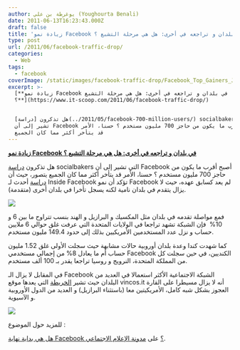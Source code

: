 ```yaml
---
author: يوغرطة بن علي (Youghourta Benali)
date: 2011-06-13T16:23:43.000Z
draft: false
title: 'زيادة نمو Facebook في بلدان و تراجعه في أخرى: هل هي مرحلة التشبع ؟'
type: post
url: /2011/06/facebook-traffic-drop/
categories:
  - Web
tags:
  - facebook
coverImage: /static/images/facebook-traffic-drop/Facebook_Top_Gainers_June_2011.jpg
excerpt: >-
  [**زيادة نمو Facebook في بلدان و تراجعه في أخرى: هل هي مرحلة التشبع
  ؟**](https://www.it-scoop.com/2011/06/facebook-traffic-drop/)


  هل تذكرون [دراسة](../2011/05/facebook-700-million-users/) socialbakers التي
  تشير إلى أن Facebook أصبح أقرب ما يكون من حاجز 700 مليون مستخدم ؟ حسنا، الأمر
  قد يتأخر أكثر مما كان الجميع
---
```

[**زيادة نمو Facebook في بلدان و تراجعه في أخرى: هل هي مرحلة التشبع ؟**](https://www.it-scoop.com/2011/06/facebook-traffic-drop/)

هل تذكرون [دراسة](../2011/05/facebook-700-million-users/) socialbakers التي تشير إلى أن Facebook أصبح أقرب ما يكون من حاجز 700 مليون مستخدم ؟ حسنا، الأمر قد يتأخر أكثر مما كان الجميع يتصور، حيث أن [دراسة](http://www.insidefacebook.com/2011/06/12/facebook-sees-big-traffic-drops-in-us-and-canada-as-it-nears-700-million-users-worldwide/) أحدث لـ Inside Facebook تؤكد أن نمو Facebook لم يعد كسابق عهده، حيث لا يزال يتقدم في بلدان نامية لكنه يسجل تأخرا في بلدان أخرى (متقدمة).

![](/static/images/facebook-traffic-drop/Facebook_Top_Gainers_June\_2011.jpg)

فمع مواصلة تقدمه في بلدان مثل المكسيك و البرازيل و الهند بنسب تتراوح ما بين 6 و 10%  فإن الشبكة تشهد تراجعا في الولايات المتحدة التي عرفت غلق حوالي 6 ملايين حساب و نزل عدد المستخدمين الأمريكيين بذلك إلى حدود 149.4 مليون مستخدم.

كما شهدت كندا وعدة بلدان أوروبية حالات مشابهة حيث سجلت الأولى غلق 1.52 مليون حساب أم ما يعادل 8% من إجمالي مستخدمي Facebook الكنديين، في حين سجلت كل من المملكة المتحدة، النرويج و روسيا تراجعا يقدر بـ 100 ألف مستخدم.

في المقابل لا يزال الـ Facebook الشبكة الاجتماعية الأكثر استعمالا في العديد من البلدان حيث تشير [الخريطة](http://www.vincos.it/world-map-of-social-networks/) التي يعدها موقع vincos.it أنه لا يزال مسيطرا على القارة العجوز بشكل شبه كامل، الأمريكيتين معا (باستثناء البرازيل) و العديد من الدول الأوروبية و الآسيوية.

![](/static/images/facebook-traffic-drop/vincos-world-map-of-social-networks.png)

للمزيد حول الموضوع :

[هل هي بداية نهاية Facebook ؟](https://socialmedia4arab.com/2011/06/facebook-the-beginning-of-the-end/) على [مدونة الإعلام الاجتماعي](https://socialmedia4arab.com/).
